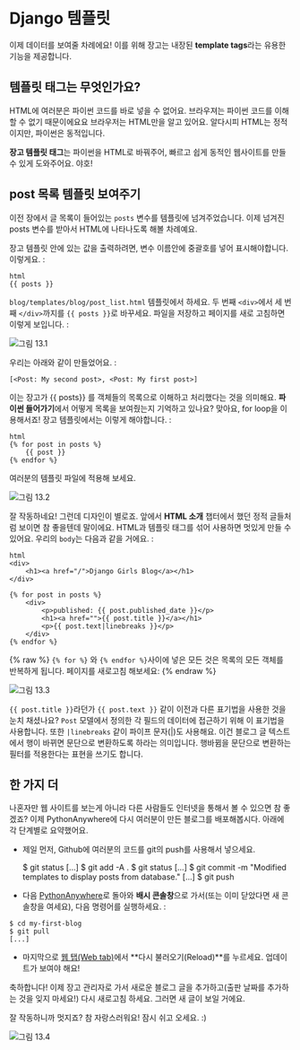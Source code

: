 # Django 템플릿

이제 데이터를 보여줄 차례에요! 이를 위해 장고는 내장된 **template tags**라는 유용한 기능을 제공합니다.

## 템플릿 태그는 무엇인가요?

HTML에 여러분은 파이썬 코드를 바로 넣을 수 없어요. 브라우져는 파이썬 코드를 이해할 수 없기 때문이에요요 브라우저는 HTML만을 알고 있어요. 알다시피 HTML는 정적이지만, 파이썬은 동적입니다.

**장고 템플릿 태그**는 파이썬을 HTML로 바꿔주어, 빠르고 쉽게 동적인 웹사이트를 만들 수 있게 도와주어요. 야호!

## post 목록 템플릿 보여주기

이전 장에서 글 목록이 들어있는 `posts` 변수를 템플릿에 넘겨주었습니다. 이제 넘겨진 posts 변수를 받아서 HTML에 나타나도록 해볼 차례예요.

장고 템플릿 안에 있는 값을 출력하려면, 변수 이름안에 중괄호를 넣어 표시해야합니다. 이렇게요. :

    html
    {{ posts }}
    

`blog/templates/blog/post_list.html` 템플릿에서 하세요. 두 번째 `<div>`에서 세 번째 `</div>`까지를 `{{ posts }}`로 바꾸세요. 파일을 저장하고 페이지를 새로 고침하면 이렇게 보입니다. :

![그림 13.1][1]

 [1]: images/step1.png

우리는 아래와 같이 만들었어요. :

    [<Post: My second post>, <Post: My first post>]
    

이는 장고가 {{ posts}} 를 객체들의 목록으로 이해하고 처리했다는 것을 의미해요. **파이썬 들어가기**에서 어떻게 목록을 보여줬는지 기억하고 있나요? 맞아요, for loop을 이용해서죠! 장고 템플릿에서는 이렇게 해야합니다. :

    html
    {% for post in posts %}
        {{ post }}
    {% endfor %}
    

여러분의 템플릿 파일에 적용해 보세요.

![그림 13.2][2]

 [2]: images/step2.png

잘 작동하네요! 그런데 디자인이 별로죠. 앞에서 **HTML 소개** 챕터에서 했던 정적 글들처럼 보이면 참 좋을텐데 말이에요. HTML과 템플릿 태그를 섞어 사용하면 멋있게 만들 수 있어요. 우리의 `body`는 다음과 같을 거에요. :

    html
    <div>
        <h1><a href="/">Django Girls Blog</a></h1>
    </div>
    
    {% for post in posts %}
        <div>
            <p>published: {{ post.published_date }}</p>
            <h1><a href="">{{ post.title }}</a></h1>
            <p>{{ post.text|linebreaks }}</p>
        </div>
    {% endfor %}
    

{% raw %} `{% for %}` 와 `{% endfor %}`사이에 넣은 모든 것은 목록의 모든 객체를 반복하게 됩니다. 페이지를 새로고침 해보세요: {% endraw %}

![그림 13.3][3]

 [3]: images/step3.png

`{{ post.title }}`라던가 `{{ post.text }}` 같이 이전과 다른 표기법을 사용한 것을 눈치 채셨나요? `Post` 모델에서 정의한 각 필드의 데이터에 접근하기 위해 이 표기법을 사용합니다. 또한 `|linebreaks` 같이 파이프 문자(|)도 사용해요. 이건 블로그 글 텍스트에서 행이 바뀌면 문단으로 변환하도록 하라는 의미입니다. 행바뀜을 문단으로 변환하는 필터를 적용한다는 표현을 쓰기도 합니다.

## 한 가지 더

나혼자만 웹 사이트를 보는게 아니라 다른 사람들도 인터넷을 통해서 볼 수 있으면 참 좋겠죠? 이제 PythonAnywhere에 다시 여러분이 만든 블로그를 배포해봅시다. 아래에 각 단계별로 요약했어요.

*   제일 먼저, Github에 여러분의 코드를 git의 push를 사용해서 넣으세요.

    $ git status
    [...]
    $ git add -A .
    $ git status
    [...]
    $ git commit -m "Modified templates to display posts from database."
    [...]
    $ git push
    

*   다음 [PythonAnywhere][4]로 돌아와 **배시 콘솔창**으로 가서(또는 이미 닫았다면 새 콘솔창을 여세요), 다음 명령어를 실행하세요. :

 [4]: https://www.pythonanywhere.com/consoles/

    $ cd my-first-blog
    $ git pull
    [...]
    

*   마지막으로 [웹 탭(Web tab)][5]에서 **다시 불러오기(Reload)**를 누르세요. 업데이트가 보여야 해요!

 [5]: https://www.pythonanywhere.com/web_app_setup/

축하합니다! 이제 장고 관리자로 가서 새로운 블로그 글을 추가하고(출판 날짜를 추가하는 것을 잊지 마세요!) 다시 새로고침 하세요. 그러면 새 글이 보일 거에요.

잘 작동하니까 멋지죠? 참 자랑스러워요! 잠시 쉬고 오세요. :)

![그림 13.4][6]

 [6]: images/donut.png